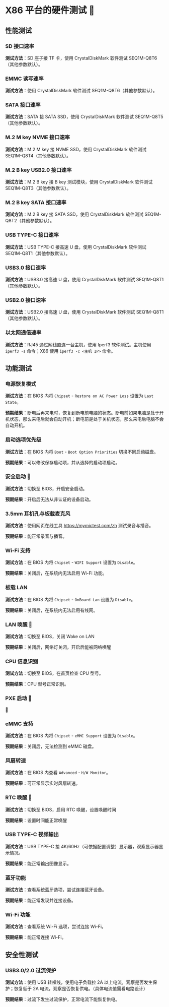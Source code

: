 # X86 平台的硬件测试 🚧

## 性能测试

### SD 接口速率

**测试方法**：SD 座子接 TF 卡，使用 CrystalDiskMark 软件测试 SEQ1M-Q8T6（其他参数默认）。

### EMMC 读写速率

**测试方法**：使用 CrystalDiskMark 软件测试 SEQ1M-Q8T6（其他参数默认）。

### SATA 接口速率

**测试方法**：SATA 接 SATA SSD，使用 CrystalDiskMark 软件测试 SEQ1M-Q8T5（其他参数默认）。

### M.2 M key NVME 接口速率

**测试方法**：M.2 M key 接 NVME SSD，使用 CrystalDiskMark 软件测试 SEQ1M-Q8T4（其他参数默认）。

### M.2 B key USB2.0 接口速率

**测试方法**：M.2 B key 接 B key 测试模块，使用 CrystalDiskMark 软件测试 SEQ1M-Q8T3（其他参数默认）。

### M.2 B key SATA 接口速率

**测试方法**：M.2 B key 接 SATA SSD，使用 CrystalDiskMark 软件测试 SEQ1M-Q8T2（其他参数默认）。

### USB TYPE-C 接口速率

**测试方法**：USB TYPE-C 接高速 U 盘，使用 CrystalDiskMark 软件测试 SEQ1M-Q8T1（其他参数默认）。

### USB3.0 接口速率

**测试方法**：USB3.0 接高速 U 盘，使用 CrystalDiskMark 软件测试 SEQ1M-Q8T1（其他参数默认）。

### USB2.0 接口速率

**测试方法**：USB2.0 接高速 U 盘，使用 CrystalDiskMark 软件测试 SEQ1M-Q8T1（其他参数默认）。

### 以太网通信速率

**测试方法**：RJ45 通过网线直连一台主机，使用 Iperf3 软件测试。主机使用 `iperf3 -s` 命令；X86 使用 `iperf3 -c <主机 IP>` 命令。

## 功能测试

### 电源恢复模式

**测试方法**：在 BIOS 内将 `Chipset` - `Restore on AC Power Loss` 设置为 `Last State`。

**预期结果**：断电后再来电时，恢复到断电前电脑的状态。断电前如果电脑是处于开机状态，那么来电后就会自动开机；断电前是处于关机状态，那么来电后电脑不会自动开机。

### 启动选项优先级

**测试方法**：在 BIOS 内将 `Boot` - `Boot Option Priorities` 切换不同启动磁盘。

**预期结果**：可以修改保存启动项，并从选择的启动项启动。

### 安全启动 🚧

**测试方法**：切换至 BIOS，开启安全启动。

**预期结果**：开启后无法从非认证的设备启动。

### 3.5mm 耳机孔与板载麦克风

**测试方法**：使用网页在线工具 <https://mymictest.com/zh> 测试录音与播音。

**预期结果**：能正常录音与播音。

### Wi-Fi 支持

**测试方法**：在 BIOS 内将 `Chipset` - `WIFI Support` 设置为 `Disable`。

**预期结果**：关闭后，在系统内无法启用 Wi-Fi 功能。

### 板载 LAN

**测试方法**：在 BIOS 内将 `Chipset` - `OnBoard Lan` 设置为 `Disable`。

**预期结果**：关闭后，在系统内无法启用有线网。

### LAN 唤醒 🚧

**测试方法**：切换至 BIOS，关闭 Wake on LAN

**预期结果**：关闭后，网络灯关闭，开启后能被网络唤醒

### CPU 信息识别

**测试方法**：切换至 BIOS，在首页检查 CPU 型号。

**预期结果**：CPU 型号正常识别。

### PXE 启动 🚧

🚧

### eMMC 支持

**测试方法**：在 BIOS 内将 `Chipset` - `eMMC Support` 设置为 `Disable`。

**预期结果**：关闭后，无法检测到 eMMC 磁盘。

### 风扇转速

**测试方法**：在 BIOS 内查看 `Advanced` - `H/W Monitor`。

**预期结果**：可正常显示实时风扇转速。

### RTC 唤醒 🚧

**测试方法**：切换至 BIOS，启用 RTC 唤醒，设置唤醒时间

**预期结果**：设置时间能正常唤醒

### USB TYPE-C 视频输出

**测试方法**：USB TYPE-C 接 4K/60Hz（可依据配置调整）显示器，观察显示器显示情况。

**预期结果**：能正常输出图像显示。

### 蓝牙功能

**测试方法**：查看系统蓝牙选项，尝试连接蓝牙设备。

**预期结果**：能正常发现并连接设备。

### Wi-Fi 功能

**测试方法**：查看系统 Wi-Fi 选项，尝试连接 Wi-Fi。

**预期结果**：能正常连接 Wi-Fi。

## 安全性测试

### USB3.0/2.0 过流保护

**测试方法**：使用 USB 转裸线，使用电子负载拉 2A 以上电流，观察是否发生保护；恢复低于 2A 电流，观察是否恢复供电。（具体电流值需看电路设计）

**预期结果**：过流下发生过流保护，正常电流下能恢复供电。
